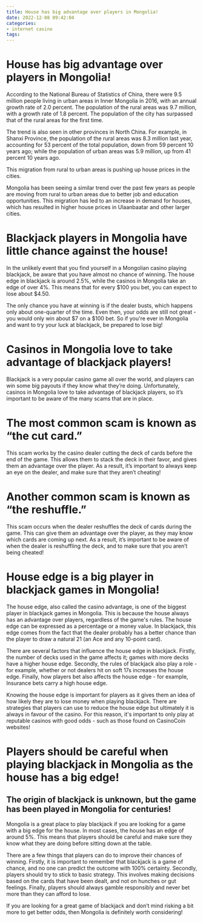 ```yaml
---
title: House has big advantage over players in Mongolia!
date: 2022-12-08 09:42:04
categories:
- internet casino
tags:
---
```



#  House has big advantage over players in Mongolia!

According to the National Bureau of Statistics of China, there were 9.5 million people living in urban areas in Inner Mongolia in 2016, with an annual growth rate of 2.0 percent. The population of the rural areas was 9.7 million, with a growth rate of 1.8 percent. The population of the city has surpassed that of the rural areas for the first time.

The trend is also seen in other provinces in North China. For example, in Shanxi Province, the population of the rural areas was 8.3 million last year, accounting for 53 percent of the total population, down from 59 percent 10 years ago; while the population of urban areas was 5.9 million, up from 41 percent 10 years ago.

This migration from rural to urban areas is pushing up house prices in the cities.

Mongolia has been seeing a similar trend over the past few years as people are moving from rural to urban areas due to better job and education opportunities. This migration has led to an increase in demand for houses, which has resulted in higher house prices in Ulaanbaatar and other larger cities.

#  Blackjack players in Mongolia have little chance against the house!

In the unlikely event that you find yourself in a Mongolian casino playing blackjack, be aware that you have almost no chance of winning. The house edge in blackjack is around 2.5%, while the casinos in Mongolia take an edge of over 4%. This means that for every $100 you bet, you can expect to lose about $4.50.

The only chance you have at winning is if the dealer busts, which happens only about one-quarter of the time. Even then, your odds are still not great - you would only win about $7 on a $100 bet. So if you're ever in Mongolia and want to try your luck at blackjack, be prepared to lose big!

#  Casinos in Mongolia love to take advantage of blackjack players!

Blackjack is a very popular casino game all over the world, and players can win some big payouts if they know what they’re doing. Unfortunately, casinos in Mongolia love to take advantage of blackjack players, so it’s important to be aware of the many scams that are in place.

# The most common scam is known as “the cut card.”

This scam works by the casino dealer cutting the deck of cards before the end of the game. This allows them to stack the deck in their favor, and gives them an advantage over the player. As a result, it’s important to always keep an eye on the dealer, and make sure that they aren’t cheating!

# Another common scam is known as “the reshuffle.”

This scam occurs when the dealer reshuffles the deck of cards during the game. This can give them an advantage over the player, as they may know which cards are coming up next. As a result, it’s important to be aware of when the dealer is reshuffling the deck, and to make sure that you aren’t being cheated!

#  House edge is a big player in blackjack games in Mongolia!

The house edge, also called the casino advantage, is one of the biggest player in blackjack games in Mongolia. This is because the house always has an advantage over players, regardless of the game's rules. The house edge can be expressed as a percentage or a money value. In blackjack, this edge comes from the fact that the dealer probably has a better chance than the player to draw a natural 21 (an Ace and any 10-point card).

There are several factors that influence the house edge in blackjack. Firstly, the number of decks used in the game affects it; games with more decks have a higher house edge. Secondly, the rules of blackjack also play a role - for example, whether or not dealers hit on soft 17s increases the house edge. Finally, how players bet also affects the house edge - for example, Insurance bets carry a high house edge.

Knowing the house edge is important for players as it gives them an idea of how likely they are to lose money when playing blackjack. There are strategies that players can use to reduce the house edge but ultimately it is always in favour of the casino. For this reason, it's important to only play at reputable casinos with good odds - such as those found on CasinoCoin websites!

#  Players should be careful when playing blackjack in Mongolia as the house has a big edge!

## The origin of blackjack is unknown, but the game has been played in Mongolia for centuries!

Mongolia is a great place to play blackjack if you are looking for a game with a big edge for the house. In most cases, the house has an edge of around 5%. This means that players should be careful and make sure they know what they are doing before sitting down at the table.

There are a few things that players can do to improve their chances of winning. Firstly, it is important to remember that blackjack is a game of chance, and no one can predict the outcome with 100% certainty. Secondly, players should try to stick to basic strategy. This involves making decisions based on the cards that have been dealt, and not on hunches or gut feelings. Finally, players should always gamble responsibly and never bet more than they can afford to lose.

If you are looking for a great game of blackjack and don’t mind risking a bit more to get better odds, then Mongolia is definitely worth considering!